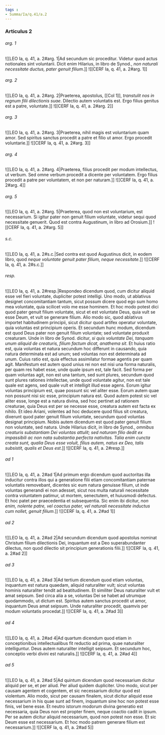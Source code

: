 ```yaml
---
tags : 
- Summa/Ia/q.41/a.2
---
```


### Articulus 2

###### arg. 1
![[LEO Ia, q. 41, a. 2#arg. 1|Ad secundum sic proceditur. Videtur quod actus notionales sint voluntarii. Dicit enim Hilarius, in libro de Synod., *non naturali necessitate ductus, pater genuit filium*.]]
![[CERF Ia, q. 41, a. 2#arg. 1]]

###### arg. 2
![[LEO Ia, q. 41, a. 2#arg. 2|Praeterea, apostolus, [[Col 1]], *transtulit nos in regnum filii dilectionis suae*. Dilectio autem voluntatis est. Ergo filius genitus est a patre, voluntate.]]
![[CERF Ia, q. 41, a. 2#arg. 2]]

###### arg. 3
![[LEO Ia, q. 41, a. 2#arg. 3|Praeterea, nihil magis est voluntarium quam amor. Sed spiritus sanctus procedit a patre et filio ut amor. Ergo procedit voluntarie.]]
![[CERF Ia, q. 41, a. 2#arg. 3]]

###### arg. 4
![[LEO Ia, q. 41, a. 2#arg. 4|Praeterea, filius procedit per modum intellectus, ut verbum. Sed omne verbum procedit a dicente per voluntatem. Ergo filius procedit a patre per voluntatem, et non per naturam.]]
![[CERF Ia, q. 41, a. 2#arg. 4]]

###### arg. 5
![[LEO Ia, q. 41, a. 2#arg. 5|Praeterea, quod non est voluntarium, est necessarium. Si igitur pater non genuit filium voluntate, videtur sequi quod necessitate genuerit. Quod est contra Augustinum, in libro ad Orosium.]]
![[CERF Ia, q. 41, a. 2#arg. 5]]

###### s.c.
![[LEO Ia, q. 41, a. 2#s.c.|Sed contra est quod Augustinus dicit, in eodem libro, quod *neque voluntate genuit pater filium, neque necessitate*.]]
![[CERF Ia, q. 41, a. 2#s.c.]]

###### resp.
![[LEO Ia, q. 41, a. 2#resp.|Respondeo dicendum quod, cum dicitur aliquid esse vel fieri voluntate, dupliciter potest intelligi. Uno modo, ut ablativus designet concomitantiam tantum, sicut possum dicere quod ego sum homo mea voluntate, quia scilicet volo me esse hominem. Et hoc modo potest dici quod pater genuit filium voluntate, sicut et est voluntate Deus, quia vult se esse Deum, et vult se generare filium. Alio modo sic, quod ablativus importet habitudinem principii, sicut dicitur quod artifex operatur voluntate, quia voluntas est principium operis. Et secundum hunc modum, dicendum est quod Deus pater non genuit filium voluntate; sed voluntate produxit creaturam. Unde in libro de Synod. dicitur, *si quis voluntate Dei, tanquam unum aliquid de creaturis, filium factum dicat, anathema sit*. Et huius ratio est, quia voluntas et natura secundum hoc differunt in causando, quia natura determinata est ad unum; sed voluntas non est determinata ad unum. Cuius ratio est, quia effectus assimilatur formae agentis per quam agit. Manifestum est autem quod unius rei non est nisi una forma naturalis, per quam res habet esse, unde quale ipsum est, tale facit. Sed forma per quam voluntas agit, non est una tantum, sed sunt plures, secundum quod sunt plures rationes intellectae, unde quod voluntate agitur, non est tale quale est agens, sed quale vult et intelligit illud esse agens. Eorum igitur voluntas principium est, quae possunt sic vel aliter esse. Eorum autem quae non possunt nisi sic esse, principium natura est. Quod autem potest sic vel aliter esse, longe est a natura divina, sed hoc pertinet ad rationem creaturae, quia Deus est per se necesse esse, creatura autem est facta ex nihilo. Et ideo Ariani, volentes ad hoc deducere quod filius sit creatura, dixerunt quod pater genuit filium voluntate, secundum quod voluntas designat principium. Nobis autem dicendum est quod pater genuit filium non voluntate, sed natura. Unde Hilarius dicit, in libro de Synod., *omnibus creaturis substantiam Dei voluntas attulit; sed naturam filio dedit ex impassibili ac non nata substantia perfecta nativitas. Talia enim cuncta creata sunt, qualia Deus esse voluit, filius autem, natus ex Deo, talis subsistit, qualis et Deus est*.]]
![[CERF Ia, q. 41, a. 2#resp.]]

###### ad 1
![[LEO Ia, q. 41, a. 2#ad 1|Ad primum ergo dicendum quod auctoritas illa inducitur contra illos qui a generatione filii etiam concomitantiam paternae voluntatis removebant, dicentes sic eum natura genuisse filium, ut inde voluntas generandi ei non adesset, sicut nos multa naturali necessitate contra voluntatem patimur, ut mortem, senectutem, et huiusmodi defectus. Et hoc patet per praecedentia et subsequentia. Sic enim ibi dicitur, *non enim, nolente patre, vel coactus pater, vel naturali necessitate inductus cum nollet, genuit filium*.]]
![[CERF Ia, q. 41, a. 2#ad 1]]

###### ad 2
![[LEO Ia, q. 41, a. 2#ad 2|Ad secundum dicendum quod apostolus nominat Christum filium dilectionis Dei, inquantum est a Deo superabundanter dilectus, non quod dilectio sit principium generationis filii.]]
![[CERF Ia, q. 41, a. 2#ad 2]]

###### ad 3
![[LEO Ia, q. 41, a. 2#ad 3|Ad tertium dicendum quod etiam voluntas, inquantum est natura quaedam, aliquid naturaliter vult; sicut voluntas hominis naturaliter tendit ad beatitudinem. Et similiter Deus naturaliter vult et amat seipsum. Sed circa alia a se, voluntas Dei se habet ad utrumque quodammodo, ut dictum est. Spiritus autem sanctus procedit ut amor, inquantum Deus amat seipsum. Unde naturaliter procedit, quamvis per modum voluntatis procedat.]]
![[CERF Ia, q. 41, a. 2#ad 3]]

###### ad 4
![[LEO Ia, q. 41, a. 2#ad 4|Ad quartum dicendum quod etiam in conceptionibus intellectualibus fit reductio ad prima, quae naturaliter intelliguntur. Deus autem naturaliter intelligit seipsum. Et secundum hoc, conceptio verbi divini est naturalis.]]
![[CERF Ia, q. 41, a. 2#ad 4]]

###### ad 5
![[LEO Ia, q. 41, a. 2#ad 5|Ad quintum dicendum quod necessarium dicitur aliquid per se, et per aliud. Per aliud quidem dupliciter. Uno modo, sicut per causam agentem et cogentem, et sic necessarium dicitur quod est violentum. Alio modo, sicut per causam finalem, sicut dicitur aliquid esse necessarium in his quae sunt ad finem, inquantum sine hoc non potest esse finis, vel bene esse. Et neutro istorum modorum divina generatio est necessaria, quia Deus non est propter finem, neque coactio cadit in ipsum. Per se autem dicitur aliquid necessarium, quod non potest non esse. Et sic Deum esse est necessarium. Et hoc modo patrem generare filium est necessarium.]]
![[CERF Ia, q. 41, a. 2#ad 5]]

